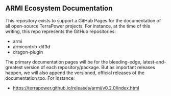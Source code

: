 ## ARMI Ecosystem Documentation

This repository exists to support a GitHub Pages for the documentation of all open-source TerraPower projects. For instance, at the time of this writing, this repo represents the GitHub repositories:

* armi
* armicontrib-dif3d
* dragon-plugin

The primary documentation pages will be for the bleeding-edge, latest-and-greatest version of each repository/package. But as important releases happen, we will also append the versioned, official releases of the documentation too. For instance:

* https://terrapower.github.io/releases/armi/v0.2.0/index.html
